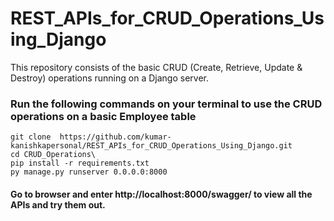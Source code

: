 # REST_APIs_for_CRUD_Operations_Using_Django
This repository consists of the basic CRUD (Create, Retrieve, Update &amp; Destroy) operations running on a Django server.

### Run the following commands on your terminal to use the CRUD operations on a basic Employee table
```
git clone  https://github.com/kumar-kanishkapersonal/REST_APIs_for_CRUD_Operations_Using_Django.git
cd CRUD_Operations\
pip install -r requirements.txt
py manage.py runserver 0.0.0.0:8000
```

#### Go to browser and enter http://localhost:8000/swagger/ to view all the APIs and try them out.

